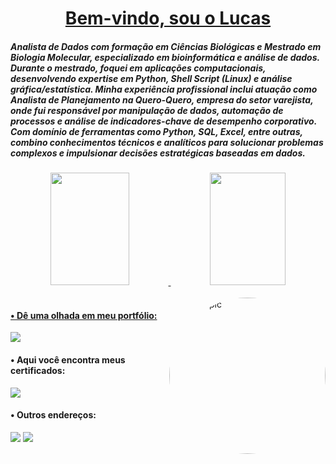 <h1 align=center><a target="_blank" href="https://demo.gethugothemes.com/liva" rel="nofollow">Bem-vindo, sou o Lucas</a> <a  target="_blank"></a></h1>


##### Analista de Dados com formação em Ciências Biológicas e Mestrado em Biologia Molecular, especializado em bioinformática e análise de dados. Durante o mestrado, foquei em aplicações computacionais, desenvolvendo expertise em Python, Shell Script (Linux) e análise gráfica/estatística. Minha experiência profissional inclui atuação como Analista de Planejamento na Quero-Quero, empresa do setor varejista, onde fui responsável por manipulação de dados, automação de processos e análise de indicadores-chave de desempenho corporativo. Com domínio de ferramentas como Python, SQL, Excel, entre outras, combino conhecimentos técnicos e analíticos para solucionar problemas complexos e impulsionar decisões estratégicas baseadas em dados.

<div align="center">
  <a href="https://github.com/chitolina">
  <img height="180em" width="50%" src="https://github-readme-stats.vercel.app/api?username=chitolina&show_icons=true&theme=radical&include_all_commits=true&count_private=true"/>
  <img height="180em" width="49%" src="https://github-readme-stats.vercel.app/api/top-langs/?username=chitolina&layout=compact&langs_count=7&theme=radical"/>
    
 </div>
 <div style="display: inline_block"><br>
 <img align="right" alt="Lucas-pic" height="250" style="border-radius:1000px; src="<img src="https://media4.giphy.com/media/QJ8bR5An4VC59FvVcx/giphy.gif?cid=ecf05e47r4piwvov5yx02nm3up8a2jei03pwcs2b33mxmb2m&amp;rid=giphy.gif&amp;ct=s" alt="Technology Data Sticker by Putti Apps" style="width: 500px; height: 500px; left: 0px; top: 0px;">
 </div>
 
####  • Dê uma olhada em meu portfólio: 
  <div>
  <a href="https://chitodados.github.io/" target="_blank"><img src="http://ForTheBadge.com/images/badges/built-with-love.svg"_blank"></a> 
  <div> 
    
####  • Aqui você encontra meus certificados: 
  <div>
  <a href="https://github.com/Chitolina/Certificados/tree/main/Certificados" target="_blank"><img src=https://forthebadge.com/images/badges/check-it-out.svg></a> 
  <div>  
    
####  • Outros endereços:
<div>  
    <a href = "mailto:lucas.chitolina@edu.pucrs.br"><img src="https://img.shields.io/badge/-Gmail-%23333?style=for-the-badge&logo=gmail&logoColor=white" target="_blank"></a>
    <a href="https://www.linkedin.com/in/lucas-chitolina" target="_blank"><img src="https://img.shields.io/badge/LinkedIn-0077B5?style=for-the-badge&logo=linkedin&logoColor=white" target="_blank"></a> 
</div>
